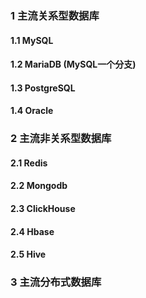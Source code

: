 ### 1 主流关系型数据库

#### 1.1 MySQL

#### 1.2 MariaDB (MySQL一个分支)

#### 1.3 PostgreSQL 

#### 1.4 Oracle 

### 2 主流非关系型数据库

#### 2.1 Redis

#### 2.2 Mongodb

#### 2.3 ClickHouse

#### 2.4 Hbase

#### 2.5 Hive

### 3 主流分布式数据库